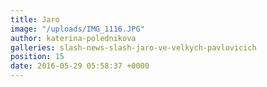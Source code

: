 ```yaml
---
title: Jaro
image: "/uploads/IMG_1116.JPG"
author: katerina-polednikova
galleries: slash-news-slash-jaro-ve-velkych-pavlovicich
position: 15
date: 2016-05-29 05:58:37 +0000
---
```

